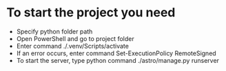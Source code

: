 # To start the project you need
- Specify python folder path
- Open PowerShell and go to project folder
- Enter command ./.venv/Scripts/activate
- If an error occurs, enter command Set-ExecutionPolicy RemoteSigned
- To start the server, type python command ./astro/manage.py runserver 